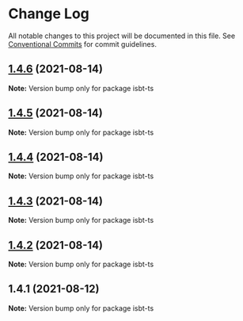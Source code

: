 # Change Log

All notable changes to this project will be documented in this file.
See [Conventional Commits](https://conventionalcommits.org) for commit guidelines.

## [1.4.6](https://github.com/kobiburnley/isbt/compare/isbt-ts@1.4.5...isbt-ts@1.4.6) (2021-08-14)

**Note:** Version bump only for package isbt-ts





## [1.4.5](https://github.com/kobiburnley/isbt/compare/isbt-ts@1.4.4...isbt-ts@1.4.5) (2021-08-14)

**Note:** Version bump only for package isbt-ts





## [1.4.4](https://github.com/kobiburnley/isbt/compare/isbt-ts@1.4.3...isbt-ts@1.4.4) (2021-08-14)

**Note:** Version bump only for package isbt-ts





## [1.4.3](https://github.com/kobiburnley/isbt/compare/isbt-ts@1.4.2...isbt-ts@1.4.3) (2021-08-14)

**Note:** Version bump only for package isbt-ts





## [1.4.2](https://github.com/kobiburnley/isbt/compare/isbt-ts@1.4.1...isbt-ts@1.4.2) (2021-08-14)

**Note:** Version bump only for package isbt-ts





## 1.4.1 (2021-08-12)

**Note:** Version bump only for package isbt-ts
